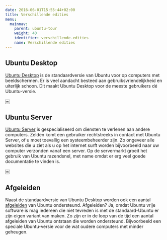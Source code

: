 ```yaml
---
date: 2016-06-01T15:55:44+02:00
title: Verschillende edities
menu:
  mainnav:
    parent: ubuntu-tour
    weight: 40
    identifier: verschillende-edities
    name: Verschillende edities
---
```


## Ubuntu Desktop
[Ubuntu Desktop](/desktop) is de standaardversie van Ubuntu voor op computers met beeldschermen. Er is veel aandacht besteed aan gebruiksvriendelijkheid en uiterlijk schoon. Dit maakt Ubuntu Desktop voor de meeste gebruikers dé Ubuntu-versie.

￼
## Ubuntu Server
[Ubuntu Server](server) is gespecialiseerd om diensten te verlenen aan andere computers. Zelden komt een gebruiker rechtstreeks in contact met Ubuntu Server, of u moet toevallig een systeembeheerder zijn. Zo ongeveer alle websites die u ziet als u op het internet surft worden bijvoorbeeld naar uw computer verzonden vanaf een server. Op de servermarkt groeit het gebruik van Ubuntu razendsnel, met name omdat er erg veel goede documentatie te vinden is.

￼
## Afgeleiden
Naast de standaardversie van Ubuntu Desktop worden ook een aantal [afgeleiden](/afgeleiden) van Ubuntu ondersteund. Afgeleiden? Ja, omdat Ubuntu vrije software is mag iedereen die niet tevreden is met de standaard-Ubuntu er zijn eigen variant van maken. Zo zijn er in de loop van de tijd een aantal afgeleiden van Ubuntu ontstaan die worden ondersteund. Bijvoorbeeld een speciale Ubuntu-versie voor de wat oudere computers met minder geheugen.
